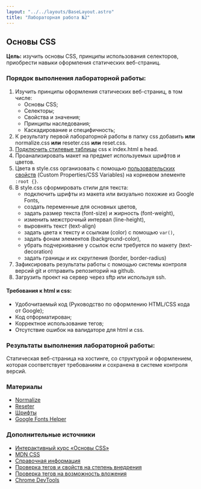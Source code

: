 ```yaml
---
layout: "../../layouts/BaseLayout.astro"
title: "Лабораторная работа №2"
---
```


## Основы CSS

**Цель:** изучить основы CSS, принципы использования селекторов, приобрести навыки оформления статических веб-страниц.

### Порядок выполнения лабораторной работы:

1. Изучить принципы оформления статических веб-страниц, в том числе:
    - Основы CSS;
    - Селекторы;
    - Свойства и значения;
    - Принципы наследования;
    - Каскадирование и специфичность;
1. К результату первой лабораторной работы в папку css добавить **или** normalize.css **или** reseter.css **или** reset.css.
1. [Подключить стилевые таблицы](https://doka.guide/css/adding-styles/) css к index.html в head.
1. Проанализировать макет на предмет используемых шрифтов и цветов.
1. Цвета в style.css организовать с помощью [пользовательских свойств](https://doka.guide/css/custom-properties/) (Custom Properties/CSS Variables) на корневом элементе `:root {}`.
1. В style.css сформировать стили для текста:
    - подключить шрифты из макета или визуально похожие из Google Fonts,
    - создать переменные для основных цветов,
    - задать размер текста (font-size) и жирность (font-weight),
    - изменить межстрочный интервал (line-height),
    - выровнять текст (text-align)
    - задать цвета к тексту и ссылкам (color) с помощью `var()`,
    - задать фонам элементов (background-color),
    - убрать подчеркивание у ссылок если требуется по макету (text-decoration)
    - задать границы и их скругления (border, border-radius)
1. Зафиксировать результаты работы с помощью системы контроля версий git и отправить репозиторий на github.
1. Загрузить проект на сервер через sftp или используя ssh.

#### Требования к html и css:

- Удобочитаемый код (Руководство по оформлению HTML/CSS кода от Google);
- Код отформатирован;
- Корректное использование тегов;
- Отсутствие ошибок на валидаторе для html и css.


### Результаты выполнения лабораторной работы:

Статическая веб-страница на хостинге, со структурой и оформлением, которая соответствует требованиям и сохранена в системе контроля версий.

### Материалы

* [Normalize](https://necolas.github.io/normalize.css/)
* [Reseter](https://github.com/resetercss/reseter.css/blob/main/css/reseter.css)
* [Шрифты](https://fonts.google.com/)
* [Google Fonts Helper](https://google-webfonts-helper.herokuapp.com/fonts)

### Дополнительные источники

* [Интерактивный курс «Основы CSS»](https://htmlacademy.ru/courses/307)
* [MDN CSS](https://developer.mozilla.org/ru/docs/Web/CSS)
* [Справочная информация](https://html5book.ru/)
* [Проверка тегов и свойств на степень внедрения](https://caniuse.com/)
* [Проверка тегов на возможность вложения](https://caninclude.glitch.me/)
* [Chrome DevTools](https://habr.com/ru/post/548898/)
